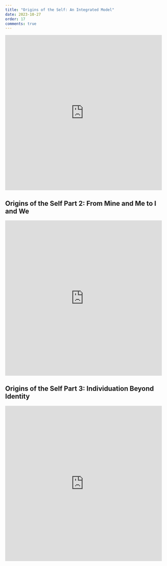 ```yaml
---
title: "Origins of the Self: An Integrated Model"
date: 2023-10-27
order: 17
comments: true
---
```


<iframe width="100%" height="500" src="https://www.youtube.com/embed/QivUf1QXtP8" title="YouTube video player" frameborder="0" allow="accelerometer; autoplay; clipboard-write; encrypted-media; gyroscope; picture-in-picture; web-share" allowfullscreen></iframe>

## Origins of the Self Part 2: From Mine and Me to I and We

<iframe width="100%" height="500" src="https://www.youtube.com/embed/-dJaUEa02Fo" title="YouTube video player" frameborder="0" allow="accelerometer; autoplay; clipboard-write; encrypted-media; gyroscope; picture-in-picture; web-share" allowfullscreen></iframe>

## Origins of the Self Part 3: Individuation Beyond Identity

<iframe width="100%" height="500" src="https://www.youtube.com/embed/Cg3NFwN3zN4" title="YouTube video player" frameborder="0" allow="accelerometer; autoplay; clipboard-write; encrypted-media; gyroscope; picture-in-picture; web-share" allowfullscreen></iframe>

